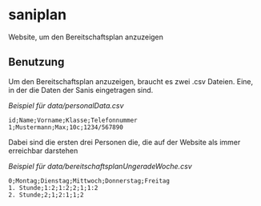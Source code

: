 # saniplan
Website, um den Bereitschaftsplan anzuzeigen

## Benutzung
Um den Bereitschaftsplan anzuzeigen, braucht es zwei .csv Dateien.
Eine, in der die Daten der Sanis eingetragen sind.

*Beispiel für data/personalData.csv*
```csv
id;Name;Vorname;Klasse;Telefonnummer
1;Mustermann;Max;10c;1234/567890
```
Dabei sind die ersten drei Personen die, die auf der Website als immer erreichbar darstehen

*Beispiel für data/bereitschaftsplanUngeradeWoche.csv*
```csv
0;Montag;Dienstag;Mittwoch;Donnerstag;Freitag
1. Stunde;1:2;1:2;2;1;1:2
2. Stunde;2;1;2:1;1;2
```
